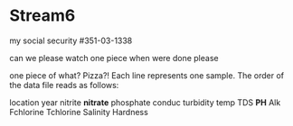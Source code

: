 # Stream6

my social security #351-03-1338

can we please watch one piece when were done please

one piece of what? Pizza?!
Each line represents one sample. The order of the data file reads as follows:

location year nitrite **nitrate** phosphate conduc turbidity temp TDS **PH** Alk Fchlorine Tchlorine Salinity Hardness 

